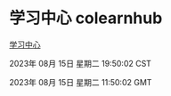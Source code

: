 # 学习中心 colearnhub
[学习中心](http://:56308/colearnhub/)

2023年 08月 15日 星期二 19:50:02 CST

2023年 08月 15日 星期二 11:50:02 GMT
